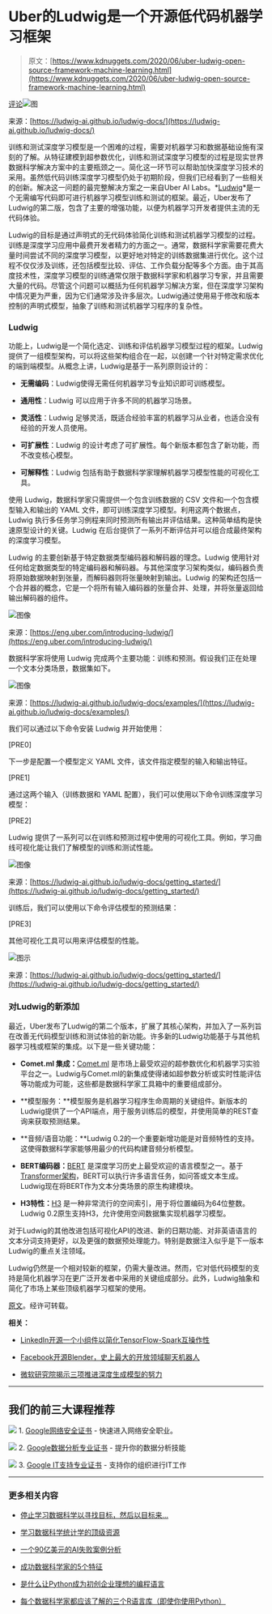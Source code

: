 # Uber的Ludwig是一个开源低代码机器学习框架

> 原文：[https://www.kdnuggets.com/2020/06/uber-ludwig-open-source-framework-machine-learning.html](https://www.kdnuggets.com/2020/06/uber-ludwig-open-source-framework-machine-learning.html)

[评论](#comments)![图](../Images/a2a3b89549a42a293b4320fe6ef63bf7.png)

来源：[https://ludwig-ai.github.io/ludwig-docs/](https://ludwig-ai.github.io/ludwig-docs/)

训练和测试深度学习模型是一个困难的过程，需要对机器学习和数据基础设施有深刻的了解。从特征建模到超参数优化，训练和测试深度学习模型的过程是现实世界数据科学解决方案中的主要瓶颈之一。简化这一环节可以帮助加快深度学习技术的采用。虽然低代码训练深度学习模型仍处于初期阶段，但我们已经看到了一些相关的创新。解决这一问题的最完整解决方案之一来自Uber AI Labs。*[Ludwig](https://ludwig-ai.github.io/ludwig-docs/?from=%40)*是一个无需编写代码即可进行机器学习模型训练和测试的框架。最近，Uber发布了Ludwig的第二版，包含了主要的增强功能，以便为机器学习开发者提供主流的无代码体验。

Ludwig的目标是通过声明式的无代码体验简化训练和测试机器学习模型的过程。训练是深度学习应用中最费开发者精力的方面之一。通常，数据科学家需要花费大量时间尝试不同的深度学习模型，以更好地对特定的训练数据集进行优化。这个过程不仅仅涉及训练，还包括模型比较、评估、工作负载分配等多个方面。由于其高度技术性，深度学习模型的训练通常仅限于数据科学家和机器学习专家，并且需要大量的代码。尽管这个问题可以概括为任何机器学习解决方案，但在深度学习架构中情况更为严重，因为它们通常涉及许多层次。Ludwig通过使用易于修改和版本控制的声明式模型，抽象了训练和测试机器学习程序的复杂性。

### Ludwig

功能上，Ludwig是一个简化选定、训练和评估机器学习模型过程的框架。Ludwig提供了一组模型架构，可以将这些架构组合在一起，以创建一个针对特定需求优化的端到端模型。从概念上讲，Ludwig是基于一系列原则设计的：

+   **无需编码**：Ludwig使得无需任何机器学习专业知识即可训练模型。

+   **通用性**：Ludwig 可以应用于许多不同的机器学习场景。

+   **灵活性**：Ludwig 足够灵活，既适合经验丰富的机器学习从业者，也适合没有经验的开发人员使用。

+   **可扩展性**：Ludwig 的设计考虑了可扩展性。每个新版本都包含了新功能，而不改变核心模型。

+   **可解释性**：Ludwig 包括有助于数据科学家理解机器学习模型性能的可视化工具。

使用 Ludwig，数据科学家只需提供一个包含训练数据的 CSV 文件和一个包含模型输入和输出的 YAML 文件，即可训练深度学习模型。利用这两个数据点，Ludwig 执行多任务学习例程来同时预测所有输出并评估结果。这种简单结构是快速原型设计的关键。Ludwig 在后台提供了一系列不断评估并可以组合成最终架构的深度学习模型。

Ludwig 的主要创新基于特定数据类型编码器和解码器的理念。Ludwig 使用针对任何给定数据类型的特定编码器和解码器。与其他深度学习架构类似，编码器负责将原始数据映射到张量，而解码器则将张量映射到输出。Ludwig 的架构还包括一个合并器的概念，它是一个将所有输入编码器的张量合并、处理，并将张量返回给输出解码器的组件。

![图像](../Images/41b4b9afab15dfb8c92694a995c6f7ec.png)

来源：[https://eng.uber.com/introducing-ludwig/](https://eng.uber.com/introducing-ludwig/)

数据科学家将使用 Ludwig 完成两个主要功能：训练和预测。假设我们正在处理一个文本分类场景，数据集如下。

![图像](../Images/51f7df83525491752a0107b226cdf57a.png)

来源：[https://ludwig-ai.github.io/ludwig-docs/examples/](https://ludwig-ai.github.io/ludwig-docs/examples/)

我们可以通过以下命令安装 Ludwig 并开始使用：

[PRE0]

下一步是配置一个模型定义 YAML 文件，该文件指定模型的输入和输出特征。

[PRE1]

通过这两个输入（训练数据和 YAML 配置），我们可以使用以下命令训练深度学习模型：

[PRE2]

Ludwig 提供了一系列可以在训练和预测过程中使用的可视化工具。例如，学习曲线可视化能让我们了解模型的训练和测试性能。

![图像](../Images/ec069941706c5c44880403f20801cd55.png)

来源：[https://ludwig-ai.github.io/ludwig-docs/getting_started/](https://ludwig-ai.github.io/ludwig-docs/getting_started/)

训练后，我们可以使用以下命令评估模型的预测结果：

[PRE3]

其他可视化工具可以用来评估模型的性能。

![图示](../Images/025ce7f32a9913363b9be995d5776a6f.png)

来源：[https://ludwig-ai.github.io/ludwig-docs/getting_started/](https://ludwig-ai.github.io/ludwig-docs/getting_started/)

### 对Ludwig的新添加

最近，Uber发布了Ludwig的第二个版本，扩展了其核心架构，并加入了一系列旨在改善无代码模型训练和测试体验的新功能。许多新的Ludwig功能基于与其他机器学习栈或框架的集成。以下是一些关键功能：

+   **Comet.ml 集成：**[Comet.ml](https://www.comet.ml/) 是市场上最受欢迎的超参数优化和机器学习实验平台之一。Ludwig与Comet.ml的新集成使得诸如超参数分析或实时性能评估等功能成为可能，这些都是数据科学家工具箱中的重要组成部分。

+   **模型服务：**模型服务是机器学习程序生命周期的关键组件。新版本的Ludwig提供了一个API端点，用于服务训练后的模型，并使用简单的REST查询来获取预测结果。

+   **音频/语音功能：**Ludwig 0.2的一个重要新增功能是对音频特性的支持。这使得数据科学家能够用最少的代码构建音频分析模型。

+   **BERT编码器：**[BERT](https://arxiv.org/abs/1810.04805) 是深度学习历史上最受欢迎的语言模型之一。基于[Transformer架构](https://arxiv.org/abs/1904.09408)，BERT可以执行许多语言任务，如问答或文本生成。Ludwig现在将BERT作为文本分类场景的原生构建模块。

+   **H3特性：**[H3](https://eng.uber.com/h3/) 是一种非常流行的空间索引，用于将位置编码为64位整数。Ludwig 0.2原生支持H3，允许使用空间数据集实现机器学习模型。

对于Ludwig的其他改进包括可视化API的改进、新的日期功能、对非英语语言的文本分词支持更好，以及更强的数据预处理能力。特别是数据注入似乎是下一版本Ludwig的重点关注领域。

Ludwig仍然是一个相对较新的框架，仍需大量改进。然而，它对低代码模型的支持是简化机器学习在更广泛开发者中采用的关键组成部分。此外，Ludwig抽象和简化了市场上某些顶级机器学习框架的使用。

[原文](https://medium.com/@jrodthoughts/ubers-ludwig-is-an-open-source-framework-for-low-code-machine-learning-d7c2fefd6c69)。经许可转载。

**相关：**

+   [LinkedIn开源一个小组件以简化TensorFlow-Spark互操作性](/2020/05/linkedin-open-sources-small-component-tensorflow-spark-interoperability.html)

+   [Facebook开源Blender，史上最大的开放领域聊天机器人](/2020/05/facebook-open-sources-blender-largest-open-domain-chatbot.html)

+   [微软研究院揭示三项推进深度生成模型的努力](/2020/05/microsoft-research-three-efforts-advance-deep-generative-models.html)

* * *

## 我们的前三大课程推荐

![](../Images/0244c01ba9267c002ef39d4907e0b8fb.png) 1\. [Google网络安全证书](https://www.kdnuggets.com/google-cybersecurity) - 快速进入网络安全职业。

![](../Images/e225c49c3c91745821c8c0368bf04711.png) 2\. [Google数据分析专业证书](https://www.kdnuggets.com/google-data-analytics) - 提升你的数据分析技能

![](../Images/0244c01ba9267c002ef39d4907e0b8fb.png) 3\. [Google IT支持专业证书](https://www.kdnuggets.com/google-itsupport) - 支持你的组织进行IT工作

* * *

### 更多相关内容

+   [停止学习数据科学以寻找目标，然后以目标来…](https://www.kdnuggets.com/2021/12/stop-learning-data-science-find-purpose.html)

+   [学习数据科学统计学的顶级资源](https://www.kdnuggets.com/2021/12/springboard-top-resources-learn-data-science-statistics.html)

+   [一个90亿美元的AI失败案例分析](https://www.kdnuggets.com/2021/12/9b-ai-failure-examined.html)

+   [成功数据科学家的5个特征](https://www.kdnuggets.com/2021/12/5-characteristics-successful-data-scientist.html)

+   [是什么让Python成为初创企业理想的编程语言](https://www.kdnuggets.com/2021/12/makes-python-ideal-programming-language-startups.html)

+   [每个数据科学家都应该了解的三个R语言库（即使你使用Python）](https://www.kdnuggets.com/2021/12/three-r-libraries-every-data-scientist-know-even-python.html)
